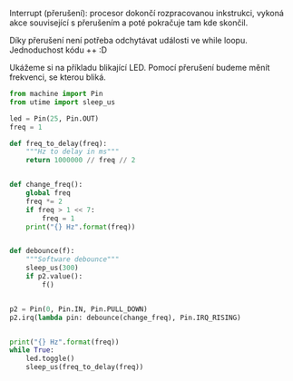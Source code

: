 Interrupt (přerušení): procesor dokončí rozpracovanou inkstrukci, vykoná akce související s přerušením a poté pokračuje tam kde skončil.

Díky přerušení není potřeba odchytávat události ve while loopu. Jednoduchost kódu ++ :D

Ukážeme si na příkladu blikající LED. Pomocí přerušení budeme měnít frekvenci, se kterou bliká.

```python
from machine import Pin
from utime import sleep_us

led = Pin(25, Pin.OUT)
freq = 1

def freq_to_delay(freq):
    """Hz to delay in ms"""
    return 1000000 // freq // 2


def change_freq():
    global freq
    freq *= 2
    if freq > 1 << 7:
        freq = 1
    print("{} Hz".format(freq))


def debounce(f):
    """Software debounce"""
    sleep_us(300)
    if p2.value():
        f()


p2 = Pin(0, Pin.IN, Pin.PULL_DOWN)
p2.irq(lambda pin: debounce(change_freq), Pin.IRQ_RISING)


print("{} Hz".format(freq))
while True:
    led.toggle()
    sleep_us(freq_to_delay(freq))
```
